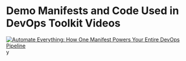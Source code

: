 # Demo Manifests and Code Used in DevOps Toolkit Videos

[![Automate Everything: How One Manifest Powers Your Entire DevOps Pipeline](https://img.youtube.com/vi/IEgXJEkjBZ0/0.jpg)](https://youtu.be/IEgXJEkjBZ0)y
```
